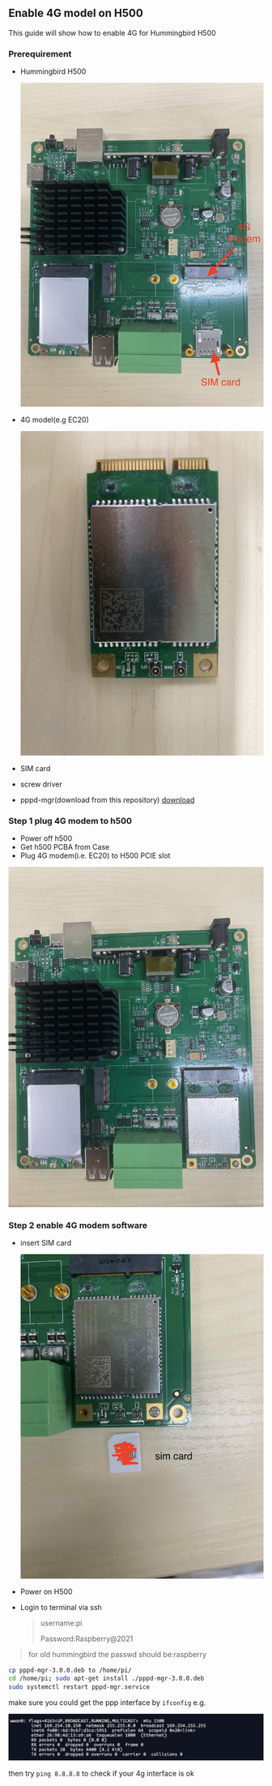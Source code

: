 ## Enable 4G model on H500

This guide will show how to enable 4G for Hummingbird H500

### Prerequirement

* Hummingbird H500

  ![H500](./images/h500.jpg)

* 4G model(e.g EC20) 

  ![ec20](./images/ec20.jpg)

* SIM card

* screw driver

* pppd-mgr(download from this repository) [download](../tools/pppd-mgr-3.0.0.deb)

  

### Step 1 plug 4G modem to h500

* Power off h500
* Get h500 PCBA from Case
* Plug 4G modem(i.e. EC20) to H500 PCIE slot

![h500_4g](./images/h500_4G.jpg)



### Step 2 enable 4G modem software

* insert SIM card

  ![sim_card](./images/h500_sim_card.jpg)

* Power on H500

* Login to terminal via ssh

  > username:pi
  >
  > Password:Raspberry@2021

> for old hummingbird the passwd should be:raspberry

```bash
cp pppd-mgr-3.0.0.deb to /home/pi/
cd /home/pi; sudo apt-get install ./pppd-mgr-3.0.0.deb 
sudo systemctl restart pppd-mgr.service
```

make sure you could get the ppp interface by `ifconfig` e.g.

![ppp0 interface](./images/wwan0.png)



then try `ping 8.8.8.8` to check if your 4g interface is ok
